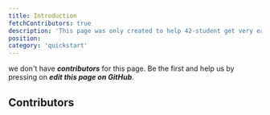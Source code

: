 ```yaml
---
title: Introduction
fetchContributors: true
description: 'This page was only created to help 42-student get very easy work with anything'
position: 
category: 'quickstart'
---
```


we don't have ***contributors*** for this page. Be the first and help us by pressing on ***edit this page on GitHub***.

## Contributors

<contributors :items="$contributors"></contributors>